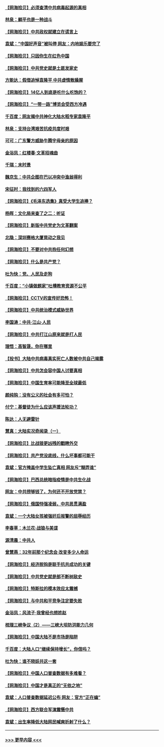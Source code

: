 #### [【网海拾贝】必须查清中共病毒起源的真相](../pages/nsc993/n12984276.md?t=05300152) 
#### [林泉：躺平也是一种战斗](../pages/nsc993/n12984194.md?t=05300152) 
#### [【网海拾贝】中共政权就建立在谎言上](../pages/nsc993/n12981880.md?t=05300152) 
#### [袁斌：“中国好声音”被叫停 网友：内地娱乐要完了](../pages/nsc993/n12981826.md?t=05300152) 
#### [【网海拾贝】只因你生在红色中国](../pages/nsc993/n12979096.md?t=05300152) 
#### [【网海拾贝】中共党史就是土匪发家史](../pages/nsc993/n12976478.md?t=05300152) 
#### [方能达：假借追悼袁隆平 中共虚情散臊腥](../pages/nsc993/n12976396.md?t=05300152) 
#### [【网海拾贝】14亿人到底是吃什么吃饱的？](../pages/nsc993/n12974125.md?t=05300152) 
#### [【网海拾贝】“一带一路”博览会受西方冷遇](../pages/nsc993/n12971787.md?t=05300152) 
#### [千百度：网友揭中共神化大陆水稻专家袁隆平](../pages/nsc993/n12971733.md?t=05300152) 
#### [林泉：支持台湾艰苦抗疫共度时艰](../pages/nsc993/n12971350.md?t=05300152) 
#### [可可：广东警方威胁牛腾宇母亲的原因](../pages/nsc993/n12971100.md?t=05300152) 
#### [金浴凤：红楼春·文革招魂曲](../pages/nsc993/n12970354.md?t=05300152) 
#### [千瑞：末时景](../pages/nsc993/n12970337.md?t=05300152) 
#### [魏京生：中共企图在巴以冲突中渔翁得利](../pages/nsc993/n12970286.md?t=05300152) 
#### [宋征时：我找到的六四军人](../pages/nsc993/n12970213.md?t=05300152) 
#### [【网海拾贝】《毛泽东选集》真受大学生追捧？](../pages/nsc993/n12968779.md?t=05300152) 
#### [杨晖：文化局来查了之二：听证](../pages/nsc993/n12966528.md?t=05300152) 
#### [【网海拾贝】新版中共党史为文革翻案](../pages/nsc993/n12967526.md?t=05300152) 
#### [北隐：深圳赛格大厦晃动之我见](../pages/nsc993/n12967393.md?t=05300152) 
#### [【网海拾贝】不要对中共抱任何幻想](../pages/nsc993/n12965222.md?t=05300152) 
#### [【网海拾贝】什么是共产党？](../pages/nsc993/n12962781.md?t=05300152) 
#### [吐为快：党、人民及走狗](../pages/nsc993/n12962747.md?t=05300152) 
#### [千百度：“小镇做题家”吐槽教育资源不公平](../pages/nsc993/n12962705.md?t=05300152) 
#### [【网海拾贝】CCTV的宣传好恐怖！](../pages/nsc993/n12959984.md?t=05300152) 
#### [【网海拾贝】中共统治模式威胁世界](../pages/nsc993/n12957622.md?t=05300152) 
#### [李国涛：中共‧江山‧人民](../pages/nsc993/n12957502.md?t=05300152) 
#### [【网海拾贝】中共打江山原来就是打人民](../pages/nsc993/n12954345.md?t=05300152) 
#### [理悟：高智晟，你在哪里](../pages/nsc993/n12953115.md?t=05300152) 
#### [【投书】大陆中共病毒真实死亡人数被中共自己揭露](../pages/nsc993/n12953050.md?t=05300152) 
#### [【网海拾贝】中共怎会容中国人讨要真相](../pages/nsc993/n12952161.md?t=05300152) 
#### [【网海拾贝】中国生育率可能降至全球最低](../pages/nsc993/n12948793.md?t=05300152) 
#### [颜纯钩：没有公义的社会有多可怕？](../pages/nsc993/n12947626.md?t=05300152) 
#### [付宁：基督徒为什么应该声援法轮功？](../pages/nsc993/n12947233.md?t=05300152) 
#### [陈达：人无避雷针](../pages/nsc993/n12947098.md?t=05300152) 
#### [慧真：大陆实况奇闻录（一）](../pages/nsc993/n12945811.md?t=05300152) 
#### [【网海拾贝】比战狼更凶残的戳瞎外交](../pages/nsc993/n12945717.md?t=05300152) 
#### [【网海拾贝】共产党没底线，什么坏事都可能干](../pages/nsc993/n12942090.md?t=05300152) 
#### [袁斌：官方掩盖中学生坠亡真相 网友斥“糊弄谁”](../pages/nsc993/n12942029.md?t=05300152) 
#### [【网海拾贝】巴西总统暗指疫情是中共生化战](../pages/nsc993/n12938999.md?t=05300152) 
#### [网友：中共捞够钱了，为何还不开放党禁？](../pages/nsc993/n12938952.md?t=05300152) 
#### [【网海拾贝】俄国恃强凌弱，中共恶贯满盈](../pages/nsc993/n12936626.md?t=05300152) 
#### [袁斌：一个大陆女孩被强奸后报警的屈辱经历](../pages/nsc993/n12936547.md?t=05300152) 
#### [李春草：木兰花·战狼与美谍](../pages/nsc993/n12935995.md?t=05300152) 
#### [源清晨：中共人](../pages/nsc993/n12935589.md?t=05300152) 
#### [曾慧燕：32年前那个纪念会 改变多少人命运](../pages/nsc993/n12934233.md?t=05300152) 
#### [【网海拾贝】经济脱钩是联手抗共成功的关键](../pages/nsc993/n12934176.md?t=05300152) 
#### [【网海拾贝】中共党史就是部不断树敌史](../pages/nsc993/n12932844.md?t=05300152) 
#### [【网海拾贝】特斯拉的模本效应太震撼](../pages/nsc993/n12925626.md?t=05300152) 
#### [【网海拾贝】与中共和平竞争注定要失败](../pages/nsc993/n12923326.md?t=05300152) 
#### [金浴凤：风流子‧我曾经也想姓赵](../pages/nsc993/n12920911.md?t=05300152) 
#### [梳理三峡争议（2）——三峡大坝防洪能力几何](../pages/nsc993/n12920173.md?t=05300152) 
#### [【网海拾贝】中国大陆不是市场是陷阱](../pages/nsc993/n12920143.md?t=05300152) 
#### [千百度：大陆人口“继续保持增长”，你信吗？](../pages/nsc993/n12918946.md?t=05300152) 
#### [吐为快：谁不晓妖共这一套](../pages/nsc993/n12918941.md?t=05300152) 
#### [【网海拾贝】中国人口普查数据有多难看？](../pages/nsc993/n12917822.md?t=05300152) 
#### [【网海拾贝】中国才是真正的“无依之地”](../pages/nsc993/n12915845.md?t=05300152) 
#### [袁斌：人口普查数据延迟公布 网友：官方“正在编”](../pages/nsc993/n12915748.md?t=05300152) 
#### [【网海拾贝】西方联合军演震慑中共](../pages/nsc993/n12913466.md?t=05300152) 
#### [袁斌：出生率降低大陆网民喊爽折射了什么？](../pages/nsc993/n12913365.md?t=05300152) 

----
#### [ >>> 更早内容 <<< ](../indexes/nsc993-earlier.md)
